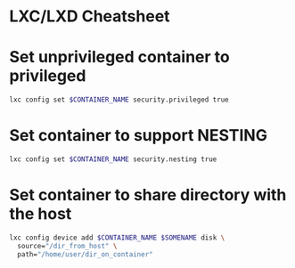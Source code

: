 # LXC/LXD Cheatsheet

# Set unprivileged container to privileged
```bash
lxc config set $CONTAINER_NAME security.privileged true
```

# Set container to support NESTING
```bash
lxc config set $CONTAINER_NAME security.nesting true
```

# Set container to share directory with the host
```bash
lxc config device add $CONTAINER_NAME $SOMENAME disk \
  source="/dir_from_host" \
  path="/home/user/dir_on_container"
```